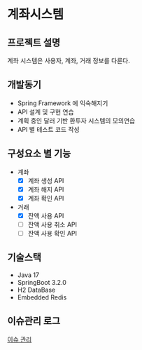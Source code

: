 # 계좌시스템
## 프로젝트 설명

계좌 시스템은 사용자, 계좌, 거래 정보를 다룬다.


## 개발동기
- Spring Framework 에 익숙해지기
- API 설계 및 구현 연습
- 계획 중인 달러 기반 환투자 시스템의 모의연습
- API 별 테스트 코드 작성

## 구성요소 별 기능
- 계좌
  - [X] 계좌 생성 API
  - [X] 계좌 해지 API
  - [X] 계좌 확인 API
- 거래
  - [x] 잔액 사용 API
  - [ ] 잔액 사용 취소 API
  - [ ] 잔액 사용 확인 API

## 기술스택
- Java 17
- SpringBoot 3.2.0
- H2 DataBase
- Embedded Redis 

## 이슈관리 로그
[이슈 관리](issues.md)</br>
